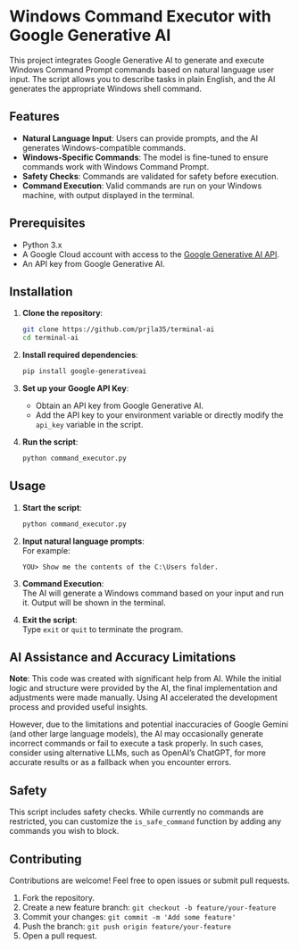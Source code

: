 # Windows Command Executor with Google Generative AI

This project integrates Google Generative AI to generate and execute Windows Command Prompt commands based on natural language user input. The script allows you to describe tasks in plain English, and the AI generates the appropriate Windows shell command.

## Features

- **Natural Language Input**: Users can provide prompts, and the AI generates Windows-compatible commands.
- **Windows-Specific Commands**: The model is fine-tuned to ensure commands work with Windows Command Prompt.
- **Safety Checks**: Commands are validated for safety before execution.
- **Command Execution**: Valid commands are run on your Windows machine, with output displayed in the terminal.

## Prerequisites

- Python 3.x
- A Google Cloud account with access to the [Google Generative AI API](https://cloud.google.com/generative-ai).
- An API key from Google Generative AI.

## Installation

1. **Clone the repository**:
    ```bash
    git clone https://github.com/prjla35/terminal-ai
    cd terminal-ai
    ```

2. **Install required dependencies**:
    ```bash
    pip install google-generativeai
    ```

3. **Set up your Google API Key**:

    - Obtain an API key from Google Generative AI.
    - Add the API key to your environment variable or directly modify the `api_key` variable in the script.

4. **Run the script**:
    ```bash
    python command_executor.py
    ```

## Usage

1. **Start the script**:
    ```bash
    python command_executor.py
    ```

2. **Input natural language prompts**:  
    For example:
    ```
    YOU> Show me the contents of the C:\Users folder.
    ```

3. **Command Execution**:  
    The AI will generate a Windows command based on your input and run it. Output will be shown in the terminal.

4. **Exit the script**:  
    Type `exit` or `quit` to terminate the program.


## AI Assistance and Accuracy Limitations

**Note**: This code was created with significant help from AI. While the initial logic and structure were provided by the AI, the final implementation and adjustments were made manually. Using AI accelerated the development process and provided useful insights.

However, due to the limitations and potential inaccuracies of Google Gemini (and other large language models), the AI may occasionally generate incorrect commands or fail to execute a task properly. In such cases, consider using alternative LLMs, such as OpenAI’s ChatGPT, for more accurate results or as a fallback when you encounter errors.

## Safety

This script includes safety checks. While currently no commands are restricted, you can customize the `is_safe_command` function by adding any commands you wish to block.

## Contributing

Contributions are welcome! Feel free to open issues or submit pull requests.

1. Fork the repository.
2. Create a new feature branch: `git checkout -b feature/your-feature`
3. Commit your changes: `git commit -m 'Add some feature'`
4. Push the branch: `git push origin feature/your-feature`
5. Open a pull request.
